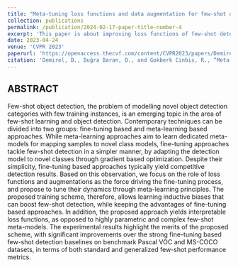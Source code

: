 ```yaml
---
title: "Meta-tuning loss functions and data augmentation for few-shot object detection"
collection: publications
permalink: /publication/2024-02-17-paper-title-number-4
excerpt: 'This paper is about improving loss functions of few-shot detectors with meta-tuning.'
date: 2023-04-24
venue: 'CVPR 2023'
paperurl: 'https://openaccess.thecvf.com/content/CVPR2023/papers/Demirel_Meta-Tuning_Loss_Functions_and_Data_Augmentation_for_Few-Shot_Object_Detection_CVPR_2023_paper.pdf'
citation: 'Demirel, B., Buğra Baran, O., and Gokberk Cinbis, R., “Meta-tuning Loss Functions and Data Augmentation for Few-shot Object Detection”, 2023. doi:10.48550/arXiv.2304.12161.'
---
```


## ABSTRACT

Few-shot object detection, the problem of modelling novel object detection categories with few training instances, is an emerging topic in the area of few-shot learning and object detection. Contemporary techniques can be divided into two groups: fine-tuning based and meta-learning based approaches. While meta-learning approaches aim to learn dedicated meta-models for mapping samples to novel class models, fine-tuning approaches tackle few-shot detection in a simpler manner, by adapting the detection model to novel classes through gradient based optimization. Despite their simplicity, fine-tuning based approaches typically yield competitive detection results. Based on this observation, we focus on the role of loss functions and augmentations as the force driving the fine-tuning process, and propose to tune their dynamics through meta-learning principles. The proposed training scheme, therefore, allows learning inductive biases that can boost few-shot detection, while keeping the advantages of fine-tuning based approaches. In addition, the proposed approach yields interpretable loss functions, as opposed to highly parametric and complex few-shot meta-models. The experimental results highlight the merits of the proposed scheme, with significant improvements over the strong fine-tuning based few-shot detection baselines on benchmark Pascal VOC and MS-COCO datasets, in terms of both standard and generalized few-shot performance metrics.
